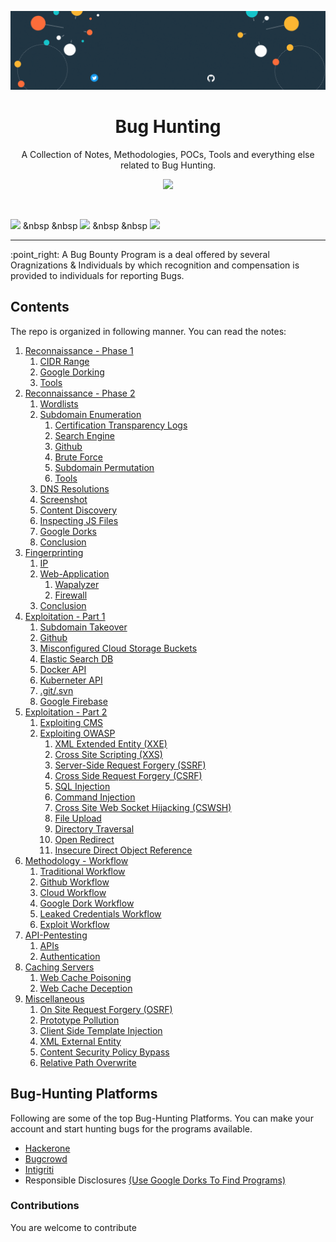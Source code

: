 ![](Notes/assets/banner.gif)
<div align = "center"> <h1> Bug Hunting   </h1>	
A Collection of Notes, Methodologies, POCs, Tools and everything else related to Bug Hunting.  

![](https://img.shields.io/twitter/url?color=Blue&logoColor=Blue&style=social&url=https%3A%2F%2Fgithub.com%2FIamLucif3r%2FBug-Hunting)	
</div>

<br>

![](https://img.shields.io/twitter/follow/IamLucif3r_?style=social) &nbsp &nbsp ![](https://img.shields.io/github/followers/IamLucif3r?label=Follow%20Me&style=social) &nbsp &nbsp ![](https://img.shields.io/badge/Contribuitions-Welcome-brightgreen)



<hr>

:point\_right: A Bug Bounty Program is a deal offered by several Oragnizations & Individuals by which  recognition and compensation is provided to individuals for reporting Bugs. 

## Contents
The repo is organized in following manner. You can read the notes: 
1. [Reconnaissance - Phase 1](https://github.com/IamLucif3r/Bug-Hunting/blob/main/Notes/Reconnaissance-%20Phase1.md)
	1. [CIDR Range](https://github.com/IamLucif3r/Bug-Hunting/blob/main/Notes/Reconnaissance-%20Phase1.md#1-cidr-range)
	2. [Google Dorking](https://github.com/IamLucif3r/Bug-Hunting/blob/main/Reconnaissance-%20Phase1.md#2-google-dorking)
	3. [Tools](https://github.com/IamLucif3r/Bug-Hunting/blob/main/Reconnaissance-%20Phase1.md#3-tools---amass)
2. [Reconnaissance - Phase 2](https://github.com/IamLucif3r/Bug-Hunting/blob/main/Notes/Reconnaissance%20-%20Phase2.md)
	1. [Wordlists](https://github.com/IamLucif3r/Bug-Hunting/blob/main/Notes/Reconnaissance%20-%20Phase2.md#1-wordlists)
	2. [Subdomain Enumeration](https://github.com/IamLucif3r/Bug-Hunting/blob/main/Notes/Reconnaissance%20-%20Phase2.md#2-subdomain-enumeration)
		1. [Certification Transparency Logs](https://github.com/IamLucif3r/Bug-Hunting/blob/main/Notes/Reconnaissance%20-%20Phase2.md#21-certification-transparency-logs)
		2. [Search Engine](https://github.com/IamLucif3r/Bug-Hunting/blob/main/Notes/Reconnaissance%20-%20Phase2.md#22-search-engine)
		3. [Github](https://github.com/IamLucif3r/Bug-Hunting/blob/main/Notes/Reconnaissance%20-%20Phase2.md#24-github)
		4. [Brute Force](https://github.com/IamLucif3r/Bug-Hunting/blob/main/Notes/Reconnaissance%20-%20Phase2.md#25-brute-force)
		5. [Subdomain Permutation](https://github.com/IamLucif3r/Bug-Hunting/blob/main/Notes/Reconnaissance%20-%20Phase2.md#26-subdomain-permutation)
		6. [Tools](https://github.com/IamLucif3r/Bug-Hunting/blob/main/Notes/Reconnaissance%20-%20Phase2.md#27-tools)
	3. [DNS Resolutions](https://github.com/IamLucif3r/Bug-Hunting/blob/main/Notes/Reconnaissance%20-%20Phase2.md#3-dns-resolutions)
	4. [Screenshot](https://github.com/IamLucif3r/Bug-Hunting/blob/main/Notes/Reconnaissance%20-%20Phase2.md#4-screen-shot)
	5. [Content Discovery](https://github.com/IamLucif3r/Bug-Hunting/blob/main/Notes/Reconnaissance%20-%20Phase2.md#5-content-discovery)
	6. [Inspecting JS Files](https://github.com/IamLucif3r/Bug-Hunting/blob/main/Notes/Reconnaissance%20-%20Phase2.md#6-inspecting-js-files)
	7. [Google Dorks](https://github.com/IamLucif3r/Bug-Hunting/blob/main/Notes/Reconnaissance%20-%20Phase2.md#7-google-dorks)
	8. [Conclusion](https://github.com/IamLucif3r/Bug-Hunting/blob/main/Notes/Reconnaissance%20-%20Phase2.md#conclusion)
3. [Fingerprinting](https://github.com/IamLucif3r/Bug-Hunting/blob/main/Notes/Fingerprinting.md)
	1. [IP](https://github.com/IamLucif3r/Bug-Hunting/blob/main/Notes/Fingerprinting.md#1-ip)
	2. [Web-Application](https://github.com/IamLucif3r/Bug-Hunting/blob/main/Notes/Fingerprinting.md#2-web-applications)
		1. [Wapalyzer](https://github.com/IamLucif3r/Bug-Hunting/blob/main/Notes/Fingerprinting.md#22-wappalyzer) 	 
		2. [Firewall](https://github.com/IamLucif3r/Bug-Hunting/blob/main/Notes/Fingerprinting.md#23-firewall)
	3. [Conclusion](https://github.com/IamLucif3r/Bug-Hunting/blob/main/Notes/Fingerprinting.md#conclusion)
4. [Exploitation - Part 1](https://github.com/IamLucif3r/Bug-Hunting/blob/main/Notes/Exploitation%20Phase%201.md)
	1. [Subdomain Takeover](https://github.com/IamLucif3r/Bug-Hunting/blob/main/Notes/Exploitation%20Phase%201.md#1-subdomain-takeover)
	2. [Github](https://github.com/IamLucif3r/Bug-Hunting/blob/main/Notes/Exploitation%20Phase%201.md#2-github)
	3. [Misconfigured Cloud Storage Buckets](https://github.com/IamLucif3r/Bug-Hunting/blob/main/Notes/Exploitation%20Phase%201.md#3-misconfigured-cloud-storage-buckets)
	4. [Elastic Search DB](https://github.com/IamLucif3r/Bug-Hunting/blob/main/Notes/Exploitation%20Phase%201.md#4-elastic-search-db)
	5. [Docker API](https://github.com/IamLucif3r/Bug-Hunting/blob/main/Notes/Exploitation%20Phase%201.md#5-docker-api)
	6. [Kuberneter API](https://github.com/IamLucif3r/Bug-Hunting/blob/main/Notes/Exploitation%20Phase%201.md#6-kubernetes-api)
	7. [.git/.svn](https://github.com/IamLucif3r/Bug-Hunting/blob/main/Notes/Exploitation%20Phase%201.md#7-git--svn)
	8. [Google Firebase](https://github.com/IamLucif3r/Bug-Hunting/blob/main/Notes/Exploitation%20Phase%201.md#8-google-firebase-updated)
5. [Exploitation - Part 2](https://github.com/IamLucif3r/Bug-Hunting/blob/main/Notes/Exploitation%20Phase%202.md)
	1. [Exploiting CMS](https://github.com/IamLucif3r/Bug-Hunting/blob/main/Notes/Exploitation%20Phase%202.md#1exploiting-cms)
	2. [Exploiting OWASP](https://github.com/IamLucif3r/Bug-Hunting/blob/main/Notes/Exploitation%20Phase%202.md#2-eploitation-owasp)
		1. [XML Extended Entity (XXE)](https://github.com/IamLucif3r/Bug-Hunting/blob/main/Notes/Exploitation%20Phase%202.md#21-xml-external-entity-xxe)
		2. [Cross Site Scripting (XXS)](https://github.com/IamLucif3r/Bug-Hunting/blob/main/Notes/Exploitation%20Phase%202.md#22-cross-site-scripting-xss)
		3. [Server-Side Request Forgery (SSRF)](https://github.com/IamLucif3r/Bug-Hunting/blob/main/Notes/Exploitation%20Phase%202.md#23-ssrf)
		4. [Cross Side Request Forgery (CSRF)](https://github.com/IamLucif3r/Bug-Hunting/blob/main/Notes/Exploitation%20Phase%202.md#24-cross-site-request-forgery-csrf)
		5. [SQL Injection](https://github.com/IamLucif3r/Bug-Hunting/blob/main/Notes/Exploitation%20Phase%202.md#25-sql-injection)
		6. [Command Injection](https://github.com/IamLucif3r/Bug-Hunting/blob/main/Notes/Exploitation%20Phase%202.md#26-command-injection)
		7. [Cross Site Web Socket Hijacking (CSWSH)](https://github.com/IamLucif3r/Bug-Hunting/blob/main/Notes/Exploitation%20Phase%202.md#27-cross-site-web-socket-hijacking-cswsh)
		8. [File Upload](https://github.com/IamLucif3r/Bug-Hunting/blob/main/Notes/Exploitation%20Phase%202.md#28-file-upload-updated)
		9. [Directory Traversal](https://github.com/IamLucif3r/Bug-Hunting/blob/main/Notes/Exploitation%20Phase%202.md#29-directory-traversal-updated)
		10. [Open Redirect](https://github.com/IamLucif3r/Bug-Hunting/blob/main/Notes/Exploitation%20Phase%202.md#210-open-redirect-updated)
		11. [Insecure Direct Object Reference ](https://github.com/IamLucif3r/Bug-Hunting/blob/main/Notes/Exploitation%20Phase%202.md#211-insecure-direct-object-reference-idor-updated)
6. [Methodology - Workflow](https://github.com/IamLucif3r/Bug-Hunting/blob/main/Notes/Methodology%20-%20Workflows.md)
	1. [Traditional Workflow](https://github.com/IamLucif3r/Bug-Hunting/blob/main/Notes/Methodology%20-%20Workflows.md#1-traditional-workflow)
	2. [Github Workflow](https://github.com/IamLucif3r/Bug-Hunting/blob/main/Notes/Methodology%20-%20Workflows.md#2-github-workflow)
	3. [Cloud Workflow](https://github.com/IamLucif3r/Bug-Hunting/blob/main/Notes/Methodology%20-%20Workflows.md#3-cloud-workflow)
	4. [Google Dork Workflow](https://github.com/IamLucif3r/Bug-Hunting/blob/main/Notes/Methodology%20-%20Workflows.md#4-google-dork--workflow)
	5. [Leaked Credentials Workflow](https://github.com/IamLucif3r/Bug-Hunting/blob/main/Notes/Methodology%20-%20Workflows.md#5-leaked-credentials-workflow)
	6. [Exploit Workflow](https://github.com/IamLucif3r/Bug-Hunting/blob/main/Notes/Methodology%20-%20Workflows.md#6-exploit-workflows)
7. [API-Pentesting](https://github.com/IamLucif3r/Bug-Hunting/blob/main/Notes/API-Testing.md)
	1. [APIs](https://github.com/IamLucif3r/Bug-Hunting/blob/main/Notes/API-Testing.md#1-apis)
	2. [Authentication](https://github.com/IamLucif3r/Bug-Hunting/blob/main/Notes/API-Testing.md#2-authentication)
8. [Caching Servers](https://github.com/IamLucif3r/Bug-Hunting/blob/main/Notes/Caching%20Servers.md)
	1. [Web Cache Poisoning](https://github.com/IamLucif3r/Bug-Hunting/blob/main/Notes/Caching%20Servers.md#1-web-cache-poisoning)
	2. [Web Cache Deception](https://github.com/IamLucif3r/Bug-Hunting/blob/main/Notes/Caching%20Servers.md#2-web-cache-deception)
9. [Miscellaneous](https://github.com/IamLucif3r/Bug-Hunting/blob/main/Notes/Misc.md)
	1. [On Site Request Forgery (OSRF)](https://github.com/IamLucif3r/Bug-Hunting/blob/main/Notes/Misc.md#1-on-site-request-forgery-osrf)
	2. [Prototype Pollution](https://github.com/IamLucif3r/Bug-Hunting/blob/main/Notes/Misc.md#2-prototype-pollution)
	3. [Client Side Template Injection](https://github.com/IamLucif3r/Bug-Hunting/blob/main/Notes/Misc.md#3-client-side-template-injection)
	4. [XML External Entity](https://github.com/IamLucif3r/Bug-Hunting/blob/main/Notes/Misc.md#4-xml-external-entity-xxe)
	5. [Content Security Policy Bypass](https://github.com/IamLucif3r/Bug-Hunting/blob/main/Notes/Misc.md#5-content-security-policy-bypass)
	6. [Relative Path Overwrite](https://github.com/IamLucif3r/Bug-Hunting/blob/main/Notes/Misc.md#6-relative-path-overwrite-rpo)

## Bug-Hunting Platforms 
Following are some of the top Bug-Hunting Platforms. You can make your account and start hunting bugs for the programs available.
- [Hackerone](https://www.hackerone.com/)
- [Bugcrowd](https://bugcrowd.com/)
- [Intigriti](https://www.intigriti.com/)
- Responsible Disclosures [(Use Google Dorks To Find Programs)](https://github.com/sushiwushi/bug-bounty-dorks/blob/master/dorks.txt)

### Contributions
You are welcome to contribute
